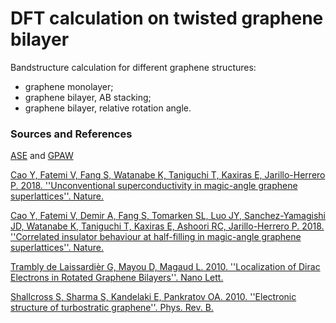 # DFT calculation on twisted graphene bilayer

Bandstructure calculation for different graphene structures:
 
 - graphene monolayer;
 - graphene bilayer, AB stacking;
 - graphene bilayer, relative rotation angle.

### Sources and References

[ASE](https://wiki.fysik.dtu.dk/ase/index.html) and [GPAW](https://wiki.fysik.dtu.dk/gpaw/)

[Cao Y, Fatemi V, Fang S, Watanabe K, Taniguchi T, Kaxiras E, Jarillo-Herrero P. 2018. ''Unconventional superconductivity in magic-angle graphene superlattices''. Nature.](https://doi.org/10.1038/nature26160)

[Cao Y, Fatemi V, Demir A, Fang S, Tomarken SL, Luo JY, Sanchez-Yamagishi JD, Watanabe K, Taniguchi T, Kaxiras E, Ashoori RC, Jarillo-Herrero P. 2018. ''Correlated insulator behaviour at half-filling in magic-angle graphene superlattices''. Nature.](https://doi.org/10.1038/nature26154)

[Trambly de Laissardièr G, Mayou D, Magaud L. 2010. ''Localization of Dirac Electrons in Rotated Graphene Bilayers''. Nano Lett.](https://doi.org/10.1021/nl902948m)

[Shallcross S, Sharma S, Kandelaki E, Pankratov OA. 2010. ''Electronic structure of turbostratic graphene''. Phys. Rev. B.](https://doi.org/10.1103/PhysRevB.81.165105)
